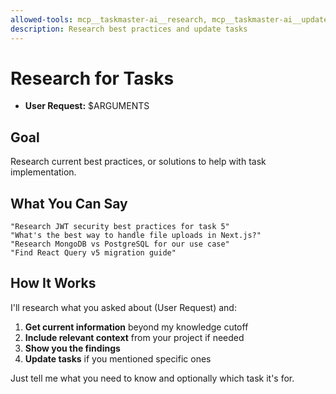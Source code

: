 ```yaml
---
allowed-tools: mcp__taskmaster-ai__research, mcp__taskmaster-ai__update_task, mcp__taskmaster-ai__update_subtask
description: Research best practices and update tasks
---
```


# Research for Tasks

- **User Request:** $ARGUMENTS

## Goal

Research current best practices, or solutions to help with task implementation.

## What You Can Say

```
"Research JWT security best practices for task 5"
"What's the best way to handle file uploads in Next.js?"
"Research MongoDB vs PostgreSQL for our use case"
"Find React Query v5 migration guide"
```

## How It Works

I'll research what you asked about (User Request) and:

1. **Get current information** beyond my knowledge cutoff
2. **Include relevant context** from your project if needed
3. **Show you the findings**
4. **Update tasks** if you mentioned specific ones

Just tell me what you need to know and optionally which task it's for.
